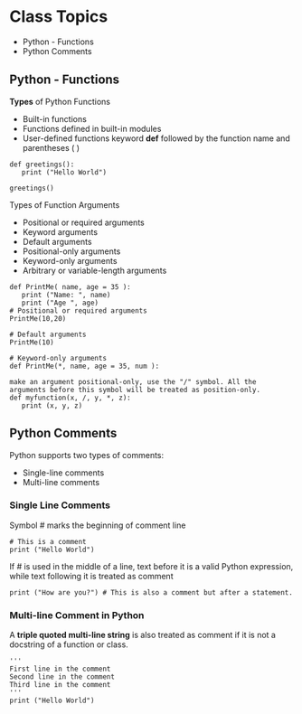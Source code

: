 # Class Topics
- Python - Functions
- Python Comments


## Python - Functions
**Types** of Python Functions
- Built-in functions
- Functions defined in built-in modules
- User-defined functions
keyword **def** followed by the function name and parentheses ( )
```
def greetings():
   print ("Hello World")

greetings()
```
  Types of Function Arguments
- Positional or required arguments
- Keyword arguments
- Default arguments
- Positional-only arguments
- Keyword-only arguments
- Arbitrary or variable-length arguments

```
def PrintMe( name, age = 35 ):
   print ("Name: ", name)
   print ("Age ", age)
# Positional or required arguments
PrintMe(10,20)

# Default arguments
PrintMe(10)

# Keyword-only arguments
def PrintMe(*, name, age = 35, num ):

make an argument positional-only, use the "/" symbol. All the arguments before this symbol will be treated as position-only.
def myfunction(x, /, y, *, z):
   print (x, y, z)
```


## Python Comments

Python supports two types of comments:
- Single-line comments
- Multi-line comments
### Single Line Comments 
Symbol # marks the beginning of comment line
```
# This is a comment
print ("Hello World")

```
If # is used in the middle of a line, text before it is a valid Python expression, while text following it is treated as comment

```
print ("How are you?") # This is also a comment but after a statement.
```

### Multi-line Comment in Python
A **triple quoted multi-line string** is also treated as comment if it is not a docstring of a function or class.

```
'''
First line in the comment
Second line in the comment
Third line in the comment
'''
print ("Hello World")
```
